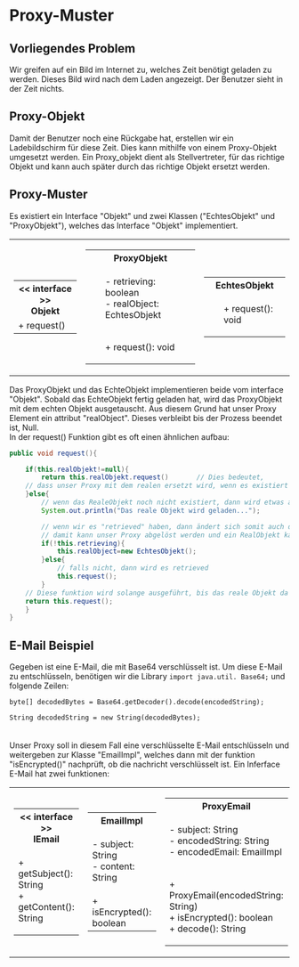 <h1>Proxy-Muster</h1>
<h2>Vorliegendes Problem</h2>
Wir greifen auf ein Bild im Internet zu, welches Zeit benötigt geladen zu werden. 
Dieses Bild wird nach dem Laden angezeigt. Der Benutzer sieht in der Zeit nichts. 

<h2>Proxy-Objekt</h2>
Damit der Benutzer noch eine Rückgabe hat, erstellen wir ein Ladebildschirm für diese Zeit. 
Dies kann mithilfe von einem Proxy-Objekt umgesetzt werden. 
Ein Proxy_objekt dient als Stellvertreter, für das richtige Objekt und kann auch später durch das richtige 
Objekt ersetzt werden. 

<h2>Proxy-Muster</h2>
Es existiert ein Interface "Objekt" und zwei Klassen ("EchtesObjekt" und "ProxyObjekt"), welches 
das Interface "Objekt" implementiert. 
<table>
    <tr style="margin: 0px; padding: 0px; border: 0px solid black;">
        <td style="border: 0px solid black;"> 
            <table>
                <tr>
                    <th><< interface >><br>Objekt</th>
                </tr>
                <tr>
                    <td>
                        + request()
                    </td>
                </tr>
            </table>
        </td>
        <td style="border: 0px solid black;">
            <table>
                <tr>
                    <th>ProxyObjekt</th>
                </tr>
                <tr>
                   <td>
                        <ul style="list-style: None;">
                            <li>- retrieving: boolean</li>
                            <li>- realObject: EchtesObjekt</li>
                        </ul>
                    </td> 
                </tr>
                <tr>
                    <td>
                        <ul style="list-style: none;">
                            <li>+ request(): void</li>
                        </ul>
                    </td>
                </tr>
            </table>
        </td>
        <td style="border: 0px solid black;">
            <table>
                <tr>
                    <th>EchtesObjekt</th>
                </tr>
                <tr>
                    <td>
                        <ul style="list-style: none;">
                            <li>+ request(): void</li>
                        </ul>
                    </td>
                </tr>
            </table>
        </td>
    </tr>
</table>

Das ProxyObjekt und das EchteObjekt implementieren beide vom interface "Objekt".
Sobald das EchteObjekt fertig geladen hat, wird das ProxyObjekt mit dem echten Objekt ausgetauscht. 
Aus diesem Grund hat unser Proxy Element ein attribut "realObject". Dieses verbleibt bis der Prozess beendet ist, Null. 
<br>
In der request() Funktion gibt es oft einen ähnlichen aufbau:<br>
````java
public void request(){

    if(this.realObjekt!=null){
        return this.realObjekt.request()       // Dies bedeutet,
    // dass unser Proxy mit dem realen ersetzt wird, wenn es existiert
    }else{
        // wenn das RealeObjekt noch nicht existiert, dann wird etwas anderes gemacht
        System.out.println("Das reale Objekt wird geladen...");

        // wenn wir es "retrieved" haben, dann ändert sich somit auch der boolean
        // damit kann unser Proxy abgelöst werden und ein RealObjekt kann erstellt werden
        if(!this.retrieving){
            this.realObject=new EchtesObjekt();
        }else{
            // falls nicht, dann wird es retrieved
            this.request();
        }
    // Diese funktion wird solange ausgeführt, bis das reale Objekt da ist
    return this.request();
    }
}
````


<h2>E-Mail Beispiel</h2>
Gegeben ist eine E-Mail, die mit Base64 verschlüsselt ist. Um diese E-Mail zu entschlüsseln, 
benötigen wir die Library <code>import java.util. Base64;</code> und folgende Zeilen: <br>
<code>
byte[] decodedBytes = Base64.getDecoder().decode(encodedString);<br>
String decodedString = new String(decodedBytes);
</code><br>
<br>
Unser Proxy soll in diesem Fall eine verschlüsselte E-Mail entschlüsseln und weitergeben zur Klasse "EmailImpl", welches 
dann mit der funktion "isEncrypted()" nachprüft, ob die nachricht verschlüsselt ist. Ein Inferface E-Mail hat zwei funktionen: 



<table>
    <tr style="border: 0px solid black;">
        <td style="border: 0px solid black;">
            <table>
                <tr>
                    <th><< interface >><br>IEmail</th>
                </tr>
                <tr>
                    <td>
                        <ul style="padding-left: 0px;list-style: none;">
                            <li>+ getSubject(): String</li>
                            <li>+ getContent(): String</li>
                        </ul>
                    </td>
                </tr>
            </table>
        </td>
        <td style="border: 0px solid black;">
            <table>
                <tr>
                    <th>EmailImpl</th>
                </tr>    
                <tr>
                    <td>
                        <ul style="padding-left: 0px; list-style: none;">
                            <li>- subject: String</li>
                            <li>- content: String</li>
                        </ul>
                    </td>
                </tr>
                <tr>
                    <td>+ isEncrypted(): boolean</td>
                </tr>
            </table>
        </td>
        <td style="border: 0px solid black;">
            <table>
                <tr>
                    <th>ProxyEmail</th>
                </tr>    
                <tr>
                    <td>
                        <ul style="padding-left: 0px; list-style: none;">
                            <li>- subject: String</li>
                            <li>- encodedString: String</li>
                            <li>- encodedEmail: EmailImpl</li>
                        </ul>
                    </td>
                </tr>
                <tr>
                    <td>
                        <ul style="padding-left: 0px; list-style: none;">
                            <li>+ ProxyEmail(encodedString: String)</li> 
                            <li>+ isEncrypted(): boolean</li>
                            <li>+ decode(): String</li>
                        </ul>
                    </td>
                </tr>
            </table>
        </td>
    </tr>
</table>




